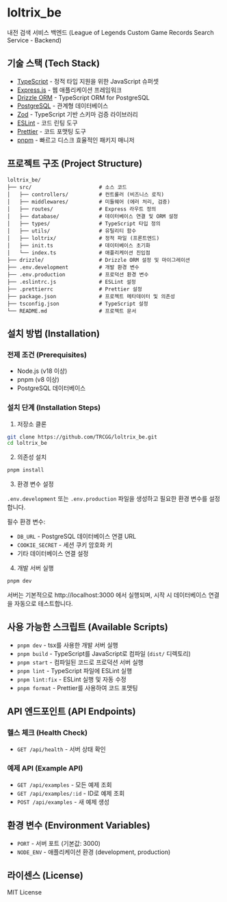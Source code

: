 # loltrix_be

내전 검색 서비스 백엔드 (League of Legends Custom Game Records Search Service - Backend)

## 기술 스택 (Tech Stack)

- [TypeScript](https://www.typescriptlang.org/) - 정적 타입 지원을 위한 JavaScript 슈퍼셋
- [Express.js](https://expressjs.com/) - 웹 애플리케이션 프레임워크
- [Drizzle ORM](https://orm.drizzle.team/) - TypeScript ORM for PostgreSQL
- [PostgreSQL](https://www.postgresql.org/) - 관계형 데이터베이스
- [Zod](https://zod.dev/) - TypeScript 기반 스키마 검증 라이브러리
- [ESLint](https://eslint.org/) - 코드 린팅 도구
- [Prettier](https://prettier.io/) - 코드 포맷팅 도구
- [pnpm](https://pnpm.io/) - 빠르고 디스크 효율적인 패키지 매니저

## 프로젝트 구조 (Project Structure)

```
loltrix_be/
├── src/                      # 소스 코드
│   ├── controllers/          # 컨트롤러 (비즈니스 로직)
│   ├── middlewares/          # 미들웨어 (에러 처리, 검증)
│   ├── routes/               # Express 라우트 정의
│   ├── database/             # 데이터베이스 연결 및 ORM 설정
│   ├── types/                # TypeScript 타입 정의
│   ├── utils/                # 유틸리티 함수
│   ├── loltrix/              # 정적 파일 (프론트엔드)
│   ├── init.ts               # 데이터베이스 초기화
│   └── index.ts              # 애플리케이션 진입점
├── drizzle/                  # Drizzle ORM 설정 및 마이그레이션
├── .env.development          # 개발 환경 변수
├── .env.production           # 프로덕션 환경 변수
├── .eslintrc.js              # ESLint 설정
├── .prettierrc               # Prettier 설정
├── package.json              # 프로젝트 메타데이터 및 의존성
├── tsconfig.json             # TypeScript 설정
└── README.md                 # 프로젝트 문서
```

## 설치 방법 (Installation)

### 전제 조건 (Prerequisites)

- Node.js (v18 이상)
- pnpm (v8 이상)
- PostgreSQL 데이터베이스

### 설치 단계 (Installation Steps)

1. 저장소 클론

```bash
git clone https://github.com/TRCGG/loltrix_be.git
cd loltrix_be
```

2. 의존성 설치

```bash
pnpm install
```

3. 환경 변수 설정

`.env.development` 또는 `.env.production` 파일을 생성하고 필요한 환경 변수를 설정합니다.

필수 환경 변수:
- `DB_URL` - PostgreSQL 데이터베이스 연결 URL
- `COOKIE_SECRET` - 세션 쿠키 암호화 키
- 기타 데이터베이스 연결 설정

4. 개발 서버 실행

```bash
pnpm dev
```

서버는 기본적으로 http://localhost:3000 에서 실행되며, 시작 시 데이터베이스 연결을 자동으로 테스트합니다.

## 사용 가능한 스크립트 (Available Scripts)

- `pnpm dev` - tsx를 사용한 개발 서버 실행
- `pnpm build` - TypeScript를 JavaScript로 컴파일 (`dist/` 디렉토리)
- `pnpm start` - 컴파일된 코드로 프로덕션 서버 실행
- `pnpm lint` - TypeScript 파일에 ESLint 실행
- `pnpm lint:fix` - ESLint 실행 및 자동 수정
- `pnpm format` - Prettier를 사용하여 코드 포맷팅

## API 엔드포인트 (API Endpoints)

### 헬스 체크 (Health Check)

- `GET /api/health` - 서버 상태 확인

### 예제 API (Example API)

- `GET /api/examples` - 모든 예제 조회
- `GET /api/examples/:id` - ID로 예제 조회
- `POST /api/examples` - 새 예제 생성

## 환경 변수 (Environment Variables)

- `PORT` - 서버 포트 (기본값: 3000)
- `NODE_ENV` - 애플리케이션 환경 (development, production)

## 라이센스 (License)

MIT License
